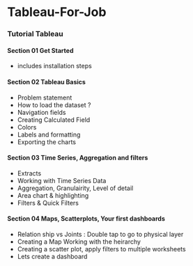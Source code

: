 # Tableau-For-Job

### Tutorial Tableau 
#### Section 01 Get Started 
- includes installation steps


#### Section 02 Tableau Basics 
- Problem statement
- How to load the dataset ?
- Navigation fields
- Creating Calculated Field
- Colors
- Labels and formatting
- Exporting the charts

#### Section 03 Time Series, Aggregation and filters 
- Extracts
- Working with Time Series Data
- Aggregation, Granulairity, Level of detail
- Area chart & highlighting
- Filters & Quick Filters

#### Section 04 Maps, Scatterplots, Your first dashboards
- Relation ship vs Joints : Double tap to go to physical layer 
- Creating a Map Working with the heirarchy
- Creating a scatter plot, apply filters to multiple worksheets
- Lets create a dashboard 


